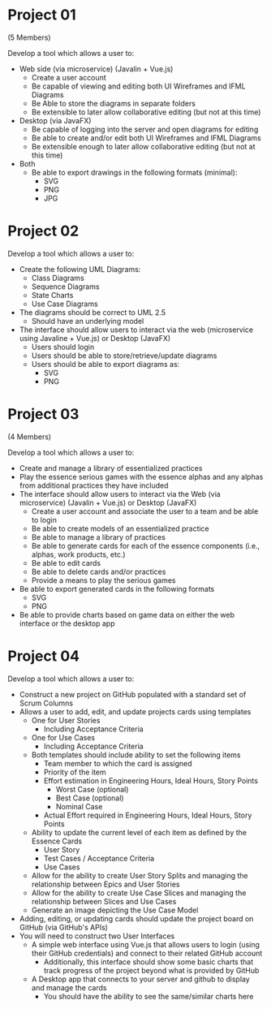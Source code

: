 


# Project 01

(5 Members)

Develop a tool which allows a user to:

* Web side (via microservice) (Javalin + Vue.js)
  - Create a user account
  - Be capable of viewing and editing both UI Wireframes and IFML Diagrams
  - Be Able to store the diagrams in separate folders
  - Be extensible to later allow collaborative editing (but not at this time)
* Desktop (via JavaFX)
  - Be capable of logging into the server and open diagrams for editing
  - Be able to create and/or edit both UI Wireframes and IFML Diagrams
  - Be extensible enough to later allow collaborative editing (but not at this time)
* Both
  - Be able to export drawings in the following formats (minimal):
    * SVG
    * PNG
    * JPG

# Project 02

Develop a tool which allows a user to:

* Create the following UML Diagrams:
  - Class Diagrams
  - Sequence Diagrams
  - State Charts
  - Use Case Diagrams
* The diagrams should be correct to UML 2.5
  - Should have an underlying model
* The interface should allow users to interact via the web (microservice using Javaline + Vue.js) or Desktop (JavaFX)
  - Users should login
  - Users should be able to store/retrieve/update diagrams
  - Users should be able to export diagrams as:
    * SVG
    * PNG

# Project 03

(4 Members)

Develop a tool which allows a user to:

* Create and manage a library of essentialized practices
* Play the essence serious games with the essence alphas and any alphas from additional practices they have included
* The interface should allow users to interact via the Web (via microservice) (Javalin + Vue.js) or Desktop (JavaFX)
  - Create a user account and associate the user to a team and be able to login
  - Be able to create models of an essentialized practice
  - Be able to manage a library of practices
  - Be able to generate cards for each of the essence components (i.e., alphas, work products, etc.)
  - Be able to edit cards
  - Be able to delete cards and/or practices
  - Provide a means to play the serious games
* Be able to export generated cards in the following formats
  - SVG
  - PNG
* Be able to provide charts based on game data on either the web interface or the desktop app

# Project 04

Develop a tool which allows a user to:

* Construct a new project on GitHub populated with a standard set of Scrum Columns
* Allows a user to add, edit, and update projects cards using templates
  - One for User Stories
    - Including Acceptance Criteria
  - One for Use Cases
    - Including Acceptance Criteria
  - Both templates should include ability to set the following items
    - Team member to which the card is assigned
    - Priority of the item
    - Effort estimation in Engineering Hours, Ideal Hours, Story Points
      * Worst Case (optional)
      * Best Case (optional)
      * Nominal Case
    - Actual Effort required in Engineering Hours, Ideal Hours, Story Points
  - Ability to update the current level of each item as defined by the Essence Cards
    - User Story
    - Test Cases / Acceptance Criteria
    - Use Cases
  - Allow for the ability to create User Story Splits and managing the relationship between Epics and User Stories
  - Allow for the ability to create Use Case Slices and managing the relationship between Slices and Use Cases
  - Generate an image depicting the Use Case Model
* Adding, editing, or updating cards should update the project board on GitHub (via GitHub's APIs)
* You will need to construct two User Interfaces
  - A simple web interface using Vue.js that allows users to login (using their GitHub credentials) and connect to their related GitHub account
    * Additionally, this interface should show some basic charts that track progress of the project beyond what is provided by GitHub
  - A Desktop app that connects to your server and github to display and manage the cards
    * You should have the ability to see the same/similar charts here
